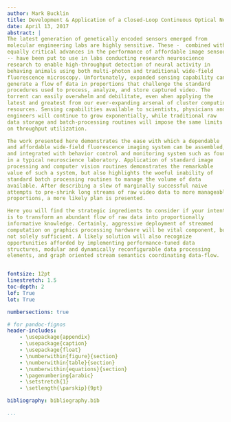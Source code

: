 ```yaml
---
author: Mark Bucklin
title: Development & Application of a Closed-Loop Continuous Optical Neural Interface
date: April 13, 2017
abstract: |
The latest generation of genetically encoded sensors emerged from
molecular engineering labs are highly sensitive. These -  combined with
equally critical advances in the performance of affordable image sensor
-- have been put to use in labs conducting research neuroscience
research to enable high-throughput detection of neural activity in
behaving animals using both multi-photon and traditional wide-field
fluorescence microscopy. Unfortunately, expanded sensing capability can
generate a flow of data in proportions that challenge the standard
procedures used to process, analyze, and store captured video. The
torrent can easily overwhelm and debilitate, even when applying the
latest and greatest from our ever-expanding arsenal of cluster computing
resources. Sensing capabilities available to scientists, physicians and
engineers will continue to grow exponentially, while traditional raw
data storage and batch-processing routines will impose the same limits
on throughput utilization.

The work presented here demonstrates the ease with which a dependable
and affordable wide-field fluorescence imaging system can be assembled,
and integrated with behavior control and monitoring system such as found
in a typical neuroscience laboratory. Application of standard image
processing and computer vision routines demonstrates the remarkable
value of such a system, but also highlights the woeful inability of
standard batch processing routines to manage the volume of data
available. After describing a slew of marginally successful naive
attempts to pre-shrink long streams of raw video data to more manageable
proportions, a more likely plan is presented.

Here you will find the strategic ingredients to consider if your intent
is to transform an abundant flow of raw data into proportionally
informative knowledge. Certainly, aggressive deployment of streamed
computation on graphics processing hardware will be vital component, but
not solely sufficient. A likely solution will also recognize
opportunities afforded by implementing performance-tuned data
structures, modular and dynamically reconfigurable data processing
elements, and graph oriented stream semantics coordinating data-flow.


fontsize: 12pt
linestretch: 1.5
toc-depth: 2
lof: True
lot: True

numbersections: true

# for pandoc-fignos
header-includes:
    - \usepackage{appendix}
    - \usepackage{caption}
    - \usepackage{float}
    - \numberwithin{figure}{section}
    - \numberwithin{table}{section}
    - \numberwithin{equations}{section}
    - \pagenumbering{arabic}
    - \setstretch{1}
    - \setlength{\parskip}{9pt}

bibliography: bibliography.bib

...
```

